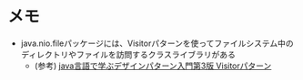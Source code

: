 # メモ
* java.nio.fileパッケージには、Visitorパターンを使ってファイルシステム中のディレクトリやファイルを訪問するクラスライブラリがある
  *  (参考) [java言語で学ぶデザインパターン入門第3版 Visitorパターン](https://github.com/grace2riku/design_patterns_java_copy/blob/main/ch_13_Visitor/Exercises/13_3/13_3.md)
